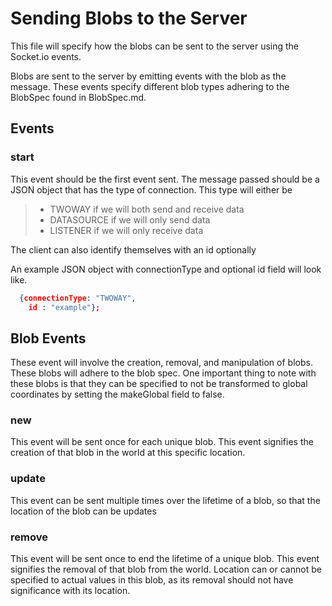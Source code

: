 Sending Blobs to the Server
===========================

This file will specify how the blobs can be sent to the server using the
Socket.io events.

Blobs are sent to the server by emitting events with the blob as the message.
These events specify different blob types adhering to the BlobSpec found
in BlobSpec.md.

Events
------

### start

This event should be the first event sent. The message passed should be
a JSON object that has the type of connection. This type will either be
> - TWOWAY if we will both send and receive data
> - DATASOURCE if we will only send data
> - LISTENER if we will only receive data

The client can also identify themselves with an id optionally

An example JSON object with connectionType and optional id field will look like.

```json
  {connectionType: "TWOWAY",
    id : "example"};
```


Blob Events
-----------
These event will involve the creation, removal, and manipulation of blobs.
These blobs will adhere to the blob spec. One important thing to note with
these blobs is that they can be specified to not be transformed to global
coordinates by setting the makeGlobal field to false.

### new
This event will be sent once for each unique blob. This event signifies
the creation of that blob in the world at this specific location.
### update
This event can be sent multiple times over the lifetime of a blob, so that
the location of the blob can be updates

### remove
This event will be sent once to end the lifetime of a unique blob. This
event signifies the removal of that blob from the world. Location can or
cannot be specified to actual values in this blob, as its removal should
not have significance with its location.
